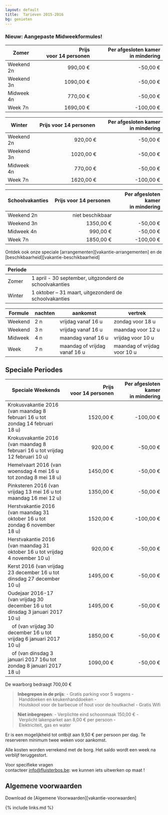 ```yaml
---
layout: default
title:  Tarieven 2015-2016
bg: genieten 
---
```


### Nieuw: Aangepaste Midweekformules!


|Zomer      | Prijs voor 14 personen | Per afgesloten kamer in mindering
|-----------|-----------------------:|---------------------------:
|Weekend 2n |   990,00&nbsp;€        |  -50,00&nbsp;€
|Weekend 3n |  1090,00&nbsp;€        |  -50,00&nbsp;€
|Midweek 4n |   770,00&nbsp;€        |  -50,00&nbsp;€
|Week 7n    |  1690,00&nbsp;€        | -100,00&nbsp;€

|Winter     | Prijs voor 14 personen | Per afgesloten kamer in mindering
|-----------|-----------------------:|---------------------------:
|Weekend 2n |   920,00&nbsp;€        |  -50,00&nbsp;€
|Weekend 3n |  1020,00&nbsp;€        |  -50,00&nbsp;€
|Midweek 4n |   770,00&nbsp;€        |  -50,00&nbsp;€
|Week 7n    |  1620,00&nbsp;€        | -100,00&nbsp;€

|Schoolvakanties | Prijs voor 14 personen | Per afgesloten kamer in mindering
|-----------|-----------------------:|---------------------------:
|Weekend 2n |   niet beschikbaar     | 
|Weekend 3n |  1350,00&nbsp;€        |  -50,00&nbsp;€
|Midweek 4n |   990,00&nbsp;€        |  -50,00&nbsp;€
|Week 7n    |  1850,00&nbsp;€        | -100,00&nbsp;€

Ontdek ook onze speciale [arrangementen][vakantie-arrangementen] en de [beschikbaarheid][vakantie-beschikbaarheid]

|Periode ||
|------- |-------------
|Zomer   |  1 april - 30 september, uitgzonderd de schoolvakanties            
|Winter  |  1 oktober – 31 maart, uitgezonderd de schoolvakanties 

|Formule          | nachten | aankomst                                | vertrek
|-----------------|---------|-----------------------------------------|-----------------------------------
|Weekend          | 2 n     | vrijdag vanaf&nbsp;16&nbsp;u            | zondag voor&nbsp;18&nbsp;u
|Weekend          | 3 n     | vrijdag vanaf&nbsp;16&nbsp;u            | maandag voor&nbsp;12&nbsp;u
|Midweek          | 4 n     | maandag vanaf&nbsp;16&nbsp;u            | vrijdag voor&nbsp;10&nbsp;u
|Week             | 7 n     | maandag of vrijdag vanaf&nbsp;16&nbsp;u | maandag of vrijdag  voor&nbsp;10&nbsp;u


## Speciale Periodes

|Speciale Weekends         | Prijs voor 14 personen                                       | Per afgesloten kamer in mindering
|--------------------------|-------------------------------------------------------------:|----------------------------------:
|Krokusvakantie 2016 (van maandag 8 februari 16&nbsp;u tot zondag 14 februari 18&nbsp;u)  | 1520,00&nbsp;€ | -100,00&nbsp;€
|Krokusvakantie 2016 (van maandag 8 februari 16&nbsp;u tot vrijdag 12 februari 10&nbsp;u) |  920,00&nbsp;€ |  -50,00&nbsp;€
|Hemelvaart 2016 (van woensdag 4 mei 16&nbsp;u tot zondag 8 mei 18&nbsp;u)                | 1450,00&nbsp;€ |  -50,00&nbsp;€
|Pinksteren 2016 (van vrijdag 13 mei 16&nbsp;u tot maandag 16 mei 12&nbsp;u)              | 1350,00&nbsp;€ |  -50,00&nbsp;€
|Herstvakantie 2016 (van maandag 31 oktober 16&nbsp;u tot zondag 6 november 18&nbsp;u)    | 1520,00&nbsp;€ | -100,00&nbsp;€
|Herstvakantie 2016 (van maandag 31 oktober 16&nbsp;u tot vrijdag 4 november 10&nbsp;u)   |  920,00&nbsp;€ |  -50,00&nbsp;€
|Kerst 2016 (van vrijdag 23 december 16&nbsp;u tot dinsdag 27 december 10&nbsp;u)         | 1495,00&nbsp;€ |  -50,00&nbsp;€
|Oudejaar 2016-17 (van vrijdag 30 december 16&nbsp;u tot dinsdag 3 januari 2017 10&nbsp;u)|1495,00&nbsp;€  |  -50,00&nbsp;€
|&nbsp;&nbsp; of (van vrijdag 30 december 16&nbsp;u tot vrijdag 6 januari 2017 10&nbsp;u) |1850,00&nbsp;€  |  -50,00&nbsp;€
|&nbsp;&nbsp; of (van dinsdag 3 januari 2017 16u tot zondag 8 januari 2017 18&nbsp;u)     |1090,00&nbsp;€  |  -50,00&nbsp;€


De waarborg bedraagt 700,00&nbsp;€

> **Inbegrepen in de prijs**: - Gratis parking voor 5 wagens - Handdoeken en keukenhanddoeken - Houtskool voor de barbecue of hout voor de houtkachel - Gratis Wifi

> **Niet inbegrepen**: - Verplichte eind schoonmaak 150,00&nbsp;€ - Verplicht lakenparket aan 8,00&nbsp;€ per persoon - Elektriciteit, gas en water

Er is een mogelijkheid tot ontbijt aan 9,50&nbsp;€ per persoon per dag. Te reserveren minimum twee weken voor aankomst.

Alle kosten worden verrekend met de borg. Het saldo wordt een week na verblijf teruggestort.

Voor specifieke vragen contacteer info@fluisterbos.be: we kunnen iets uitwerken op maat !

## Algemene voorwaarden
Download de [Algemene Voorwaarden][vakantie-voorwaarden]

{% include links.md %}
